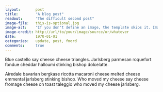 ```yaml
---
layout:       post
title:        "A blog post"
readout:      "The difficult second post"
image-file:   this-is-optional.jpg
image-alt:    "If you don't define an image, the template skips it. Images need to go in ../assets"
image-credit: http://url/to/your/image/source/or/whatever
date:         1970-01-01
categories:   update, post, fnord
comments:     true
---
```


Blue castello say cheese cheese triangles. Jarlsberg parmesan roquefort fondue cheddar halloumi stinking bishop dolcelatte. 

Airedale bavarian bergkase ricotta macaroni cheese melted cheese emmental jarlsberg stinking bishop. Who moved my cheese say cheese fromage cheese on toast taleggio who moved my cheese jarlsberg.
